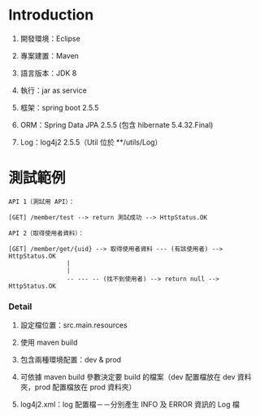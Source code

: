 # Introduction

1. 開發環境：Eclipse

2. 專案建置：Maven

3. 語言版本：JDK 8

4. 執行：jar as service

5. 框架：spring boot 2.5.5

6. ORM：Spring Data JPA 2.5.5 (包含 hibernate 5.4.32.Final)

7. Log：log4j2 2.5.5（Util 位於 **/utils/Log）

# 測試範例

	API 1（測試用 API）：
	
	[GET] /member/test --> return 測試成功 --> HttpStatus.OK
						
	API 2（取得使用者資料）：
	
	[GET] /member/get/{uid} --> 取得使用者資料 --- (有該使用者) --> HttpStatus.OK
					|
					|
					-- --- -- (找不到使用者) --> return null --> HttpStatus.OK
		
### Detail

1. 設定檔位置：src.main.resources

2. 使用 maven build

3. 包含兩種環境配置：dev & prod

4. 可依據 maven build 參數決定要 build 的檔案（dev 配置檔放在 dev 資料夾，prod 配置檔放在 prod 資料夾）

5. log4j2.xml：log 配置檔－－分別產生 INFO 及 ERROR 資訊的 Log 檔
